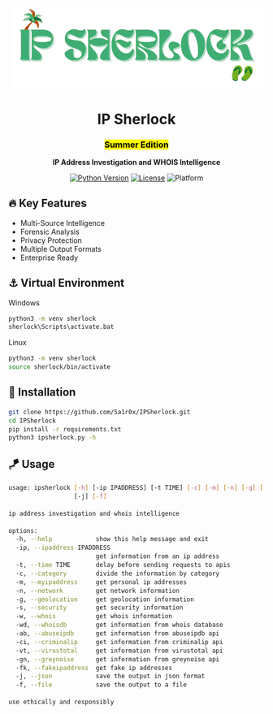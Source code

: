 <div align="center">
  <img src="IPSherlockSummer.png" alt="Logo" width="500">
</div>

<h1 align="center">IP Sherlock</h1>
<h3 align="center"><mark>Summer Edition</mark></h3>

<p align="center">
  <strong>IP Address Investigation and WHOIS Intelligence</strong>
</p>

<div align="center">

[![Python Version](https://img.shields.io/badge/Python-3.8%2B-lightgreen)](https://www.python.org/)
[![License](https://img.shields.io/badge/License-Apache%202.0-greem)](https://opensource.org/licenses/Apache-2.0)
![Platform](https://img.shields.io/badge/Platform-Terminal%20%7C%20CLI-darkgreen.svg)

</div>

## 🔥 Key Features

- Multi-Source Intelligence
- Forensic Analysis
- Privacy Protection
- Multiple Output Formats
- Enterprise Ready

## ⚓ Virtual Environment
Windows
```bash
python3 -m venv sherlock
sherlock\Scripts\activate.bat
```
Linux
```bash
python3 -m venv sherlock
source sherlock/bin/activate
```

## 🐝 Installation

```bash
git clone https://github.com/5a1r0x/IPSherlock.git
cd IPSherlock
pip install -r requirements.txt
python3 ipsherlock.py -h
```

## 🪁 Usage

```bash
usage: ipsherlock [-h] [-ip IPADDRESS] [-t TIME] [-c] [-m] [-n] [-g] [-s] [-w] [-wd] [-ab] [-ci] [-vt] [-gn] [-fk]
                  [-j] [-f]

ip address investigation and whois intelligence

options:
  -h, --help            show this help message and exit
  -ip, --ipaddress IPADDRESS
                        get information from an ip address
  -t, --time TIME       delay before sending requests to apis
  -c, --category        divide the information by category
  -m, --myipaddress     get personal ip addresses
  -n, --network         get network information
  -g, --geolocation     get geolocation information
  -s, --security        get security information
  -w, --whois           get whois information
  -wd, --whoisdb        get information from whois database
  -ab, --abuseipdb      get information from abuseipdb api
  -ci, --criminalip     get information from criminalip api
  -vt, --virustotal     get information from virustotal api
  -gn, --greynoise      get information from greynoise api
  -fk, --fakeipaddress  get fake ip addresses
  -j, --json            save the output in json format
  -f, --file            save the output to a file

use ethically and responsibly
```
